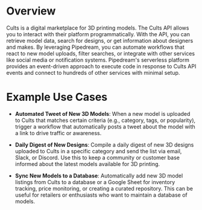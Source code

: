 # Overview

Cults is a digital marketplace for 3D printing models. The Cults API allows you to interact with their platform programmatically. With the API, you can retrieve model data, search for designs, or get information about designers and makes. By leveraging Pipedream, you can automate workflows that react to new model uploads, filter searches, or integrate with other services like social media or notification systems. Pipedream's serverless platform provides an event-driven approach to execute code in response to Cults API events and connect to hundreds of other services with minimal setup.

# Example Use Cases

- **Automated Tweet of New 3D Models**: When a new model is uploaded to Cults that matches certain criteria (e.g., category, tags, or popularity), trigger a workflow that automatically posts a tweet about the model with a link to drive traffic or awareness.

- **Daily Digest of New Designs**: Compile a daily digest of new 3D designs uploaded to Cults in a specific category and send the list via email, Slack, or Discord. Use this to keep a community or customer base informed about the latest models available for 3D printing.

- **Sync New Models to a Database**: Automatically add new 3D model listings from Cults to a database or a Google Sheet for inventory tracking, price monitoring, or creating a curated repository. This can be useful for retailers or enthusiasts who want to maintain a database of models.
